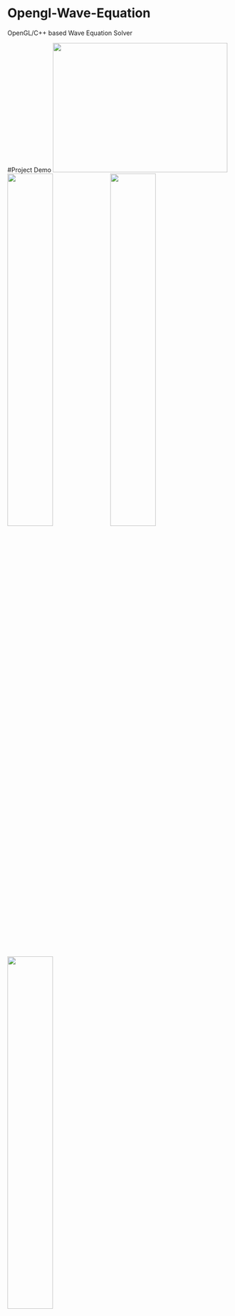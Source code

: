# Opengl-Wave-Equation
OpenGL/C++ based Wave Equation Solver

#Project Demo
<img src="http://i64.tinypic.com/zl44sm.png" width="392" height="290"></img> 
<img src="http://i65.tinypic.com/160v4wp.png" width="45%"></img> 
<img src="http://i66.tinypic.com/wrz70w.png" width="45%"></img> 
<img src="http://i67.tinypic.com/1zyu836.png" width="45%"></img> 
